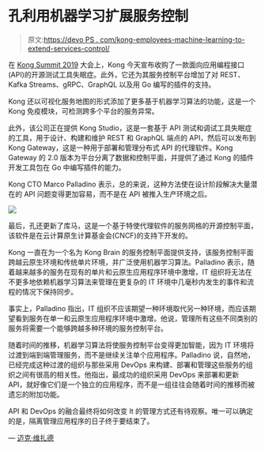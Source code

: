 # 孔利用机器学习扩展服务控制

> 原文:[https://devo PS . com/kong-employees-machine-learning-to-extend-services-control/](https://devops.com/kong-employs-machine-learning-to-extend-services-control/)

在 [Kong Summit 2019](https://konghq.com/kong-summit) 大会上，Kong 今天宣布收购了一款面向应用编程接口(API)的开源测试工具失眠症。此外，它还为其服务控制平台增加了对 REST、Kafka Streams、gRPC、GraphQL 以及用 Go 编写的插件的支持。

Kong 还以可视化服务地图的形式添加了更多基于机器学习算法的功能，这是一个 Kong 免疫模块，可检测跨多个平台的服务异常。

此外，该公司正在提供 Kong Studio，这是一套基于 API 测试和调试工具失眠症的工具，用于设计、构建和维护 REST 和 GraphQL 端点的 API，然后可以发布到 Kong Gateway，这是一种用于部署和管理分布式 API 的代理软件。Kong Gateway 的 2.0 版本为平台分离了数据和控制平面，并提供了通过 Kong 的插件开发工具包在 Go 中编写插件的能力。

Kong CTO Marco Palladino 表示，总的来说，这种方法使在设计阶段解决大量潜在的 API 问题变得更加容易，而不是在 API 被推入生产环境之后。

![](../Images/0bf198a60f84fec9eb770cc5647d944a.png)

最后，孔还更新了库马，这是一个基于特使代理软件的服务网格的开源控制平面，该软件是在云计算原生计算基金会(CNCF)的支持下开发的。

Kong 一直在为一个名为 Kong Brain 的服务控制平面提供支持，该服务控制平面跨越云原生环境和传统单片环境，并广泛使用机器学习算法。Palladino 表示，随着越来越多的服务在现有的单片和云原生应用程序环境中激增，IT 组织将无法在不更多地依赖机器学习算法来管理在更复杂的 IT 环境中几毫秒内发生的事件和流程的情况下保持同步。

事实上，Palladino 指出，IT 组织不应该期望一种环境取代另一种环境，而应该期望看到服务在单一和云原生应用程序环境中激增。他说，管理所有这些不同类别的服务将需要一个能够跨越多种环境的服务控制平台。

随着时间的推移，机器学习算法将使服务控制平台变得更加智能，因为 IT 环境将过渡到端到端管理服务，而不是继续关注单个应用程序。Palladino 说，自然地，已经完成这种过渡的组织与那些采用 DevOps 来构建、部署和管理这些服务的组织之间有很高的相关性。他指出，最成功的组织采用 DevOps 来部署和更新 API，就好像它们是一个独立的应用程序，而不是一组往往会随着时间的推移而被遗忘的附加功能。

API 和 DevOps 的融合最终将如何改变 It 的管理方式还有待观察。唯一可以确定的是，隔离管理应用程序的日子终于要结束了。

— [迈克·维扎德](https://devops.com/author/mike-vizard/)